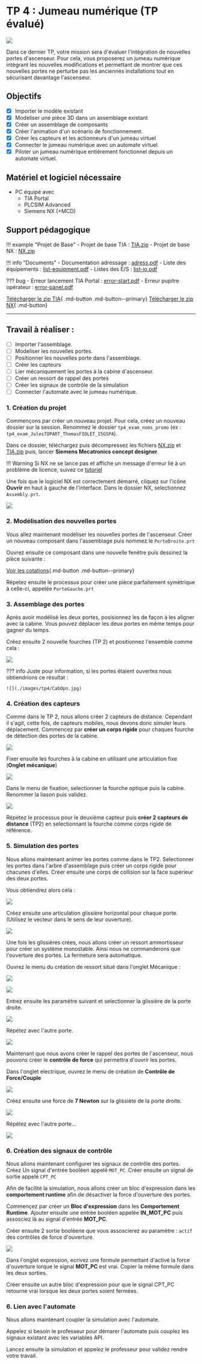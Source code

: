 
# TP 4 : Jumeau numérique (TP évalué)
![](https://www.mait.de/assets/uploads/misc/NXMechatronics.png)

Dans ce dernier TP, votre mission sera d'évaluer l'intégration de nouvelles portes d'ascenseur. Pour cela, vous proposerez un jumeau numérique intégrant les nouvelles modifications et permettant de montrer que ces nouvelles portes ne perturbe pas les anciennes installations tout en sécurisant davantage l'ascenseur.

## Objectifs

- [x] Importer le modèle existant
- [x] Modeliser une pièce 3D dans un assemblage existant
- [x] Créer un assemblage de composants
- [x] Créer l'animation d'un scénario de fonctionnement.
- [x] Créer les capteurs et les actionneurs d'un jumeau virtuel
- [x] Connecter le jumeau numérique avec un automate virtuel.
- [x] Piloter un jumeau numérique entièrement fonctionnel depuis un automate virtuel.

## Matériel et logiciel nécessaire

- PC équipé avec
	- TIA Portal
	- PLCSIM Advanced
	- Siemens NX (+MCD)

## Support pédagogique

!!! example "Projet de Base"
	- Projet de base TIA : [TIA.zip](files/tp4/TIA.zip)
	- Projet de base NX  : [NX.zip](./files/tp4/NX.zip)

!!! info "Documents"
	- Documentation adressage : [adress.pdf](files/tp2/Documentation/adress.pdf)
	- Liste des équipements : [list-equipment.pdf](files/tp2/Documentation/list-equipment.pdf)
	- Listes des E/S : [list-io.pdf](files/tp2/Documentation/list-io.pdf)

??? bug
	- Erreur lancement TIA Portal : [error-start.pdf](files/tp2/Documentation/error-start.pdf)
	- Erreur pupitre opérateur : [error-panel.pdf](files/tp2/Documentation/error-panel.pdf)

[Télécharger le zip TIA](files/tp4/TIA.zip){ .md-button .md-button--primary}
[Télécharger le zip NX](files/tp4/NX.zip){ .md-button}

---

## Travail à réaliser :

- [ ] Importer l'assemblage.
- [ ] Modeliser les nouvelles portes.
- [ ] Positionner les nouvelles porte dans l'assemblage.
- [ ] Créer les capteurs
- [ ] Lier mécaniquement les portes à la cabine d'ascenseur.
- [ ] Créer un ressort de rappel des portes
- [ ] Créer les signaux de contrôle de la simulation
- [ ] Connecter l'automate avec le jumeau numérique.

### 1. Création du projet

Commençons par créer un nouveau projet. Pour cela, créez un nouveau dossier sur la session. 
Renommez le dossier `tp4_exam_noms_promo` (ex : `tp4_exam_JulesTOPART_ThomasFIOLET_I5GSPA`).

Dans ce dossier, téléchargez puis décompressez les fichiers [NX.zip](./files/tp4/NX.zip) et [TIA.zip](./files/tp4/TIA.zip) puis, lancer __Siemens Mecatronics concept designer__.

!!! Warning
    Si NX ne se lance pas et affiche un message d'erreur lié à un problème de licence, suivez ce [tutoriel](../documentation/software/nx/nx-licence.md)

Une fois que le logiciel NX est correctement démarré, cliquez sur l'icône __Ouvrir__  en haut à gauche de l'interface.
Dans le dossier NX, selectionnez `Assembly.prt`.

![](./images/tp2/assembly.jpg)


### 2. Modélisation des nouvelles portes

Vous allez maintenant modéliser les nouvelles portes de l'ascenseur.
Créer un nouveau composant dans l'assemblage puis nommez le `PorteDroite.prt`

Ouvrez ensuite ce composant dans une nouvelle fenêtre puis dessinez la pièce suivante : 

[Voir les cotations](./files/tp4/cotations.pdf){.md-button .md-button--primary}

Répetez ensuite le processus pour créer une pièce parfaitement symètrique à celle-ci, appelée `PorteGauche.prt`

### 3. Assemblage des portes

Après avoir modélisé les deux portes, posisionnez les de façon à les aligner avec la cabine.
Vous pouvez déplacer les deux portes en même temps pour gagner du temps.

Créez ensuite 2 nouvelle fourches  (TP 2) et positionnez l'ensemble comme cela : 

![](./images/tp4/CabClosed.jpg)

??? info
	Juste pour information, si les portes étaient ouvertes nous obtiendrions ce résultat :

	![](./images/tp4/CabOpn.jpg)

### 4. Création des capteurs

Comme dans le TP 2, nous allons créer 2 capteurs de distance. Cependant il s'agit, cette fois, de capteurs mobiles, nous devons donc simuler leurs déplacement.
Commencez par __créer un corps rigide__ pour chaques fourche de détection des portes de la cabine.

![](./images/tp4/RB-sensor-tree.jpg)

Fixer ensuite les fourches à la cabine en utilisant une articulation fixe (__Onglet mécanique__)

![](./images/tp4/fix-toolbar.jpg)

Dans le menu de fixation, selectionner la fourche optique puis la cabine. Renommer la liason puis validez.

![](./images/tp4/fix-config.jpg)

Répétez le processus pour le deuxième capteur puis __créer 2 capteurs de distance__ (TP2) en selectionnant la fourche comme corps rigide de référence.

### 5. Simulation des portes

Nous allons maintenant animer les portes comme dans le TP2. Selectionner les portes dans l'arbre d'assemblage puis créer un corps rigide pour chacunes d'elles.
Créer ensuite une corps de collision sur la face supérieur des deux portes.

Vous obtiendrez alors cela : 

![](./images/tp4/RB-CB-Tree.jpg)

Créez ensuite une articulation glissière horizontal pour chaque porte. (Utilisez le vecteur dans le sens de leur ouverture).

![](./images/tp4/JT-Tree.jpg)

Une fois les glissières crées, nous allons créer un ressort ammortisseur pour créer un système monostable. Ainsi nous ne commanderons que l'ouverture des portes. La fermeture sera automatique.

Ouvrez le menu du création de ressort situé dans l'onglet Mécanique :

![](./images/tp4/spring-dropdown.jpg)

![](./images/tp4/spring-toolbar.jpg)

Entrez ensuite les paramètre suivant et selectionner la glissière de la porte droite.

![](./images/tp4/spring-config.jpg)

Répétez avec l'autre porte.

![](./images/tp4/spring-tree.jpg)

Maintenant que nous avons créer le rappel des portes de l'ascenseur, nous pouvons créer le __contrôle de force__ qui permettra d'ouvrir les portes.

Dans l'onglet electrique, ouvrez le menu de création de __Contrôle de Force/Couple__

![](./images/tp4/force-toolbar.jpg)

Créez ensuite une force de __7 Newton__ sur la glissiète de la porte droite.

![](./images/tp4/force-config.jpg)

Répétez avec l'autre porte...

![](./images/tp4/force-tree.jpg)

### 6. Création des signaux de contrôle

Nous allons maintenant configurer les signaux de contrôle des portes. Créez Un signal d'entrée booléen appelé `MOT_PC`.
Créer ensuite un signal de sortie appelé `CPT_PC`

Afin de facilité la simulation, nous allons créer un bloc d'expression dans les __comportement runtime__ afin de désactiver la force d'ouverture des portes.

Commençez par créer un __Bloc d'expression__ dans les __Comportement Runtime__. Ajouter ensuite une entrée booléen appelée __IN_MOT_PC__ puis assosciez là au signal d'entrée __MOT_PC__.

Créer ensuite 2 sortie booléene que vous assoscierez au paramètre : `actif` des contrôles de force d'ouverture.

![](./images/tp4/Form-config.jpg)

Dans l'onglet expression, ecrivez une formule permettant d'activé la force d'ouverture lorque le signal __MOT_PC__ est vrai.
Copier la même formule dans les deux sorties.

Créer ensuite un autre bloc d'expression pour que le signal CPT_PC retourne vrai lorsque les deux portes soient fermées.

### 6. Lien avec l'automate

Nous allons maintenant coupler la simulation avec l'automate.

Appelez si besoin le professeur pour démarer l'automate puis couplez les signaux existant avec les variables API.

Lancez ensuite la simulation et appelez le professeur pour validez rendre votre travail.
